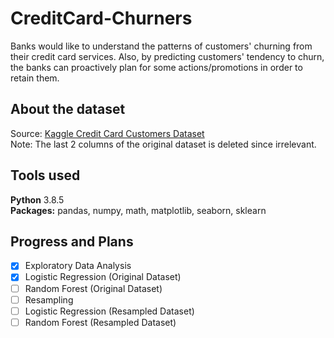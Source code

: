# CreditCard-Churners
Banks would like to understand the patterns of customers' churning from their credit card services. Also, by predicting customers' tendency to churn, the banks can proactively plan for some actions/promotions in order to retain them.

## About the dataset
Source: [Kaggle Credit Card Customers Dataset](https://www.kaggle.com/sakshigoyal7/credit-card-customers)  
Note: The last 2 columns of the original dataset is deleted since irrelevant.

## Tools used
**Python** 3.8.5  
**Packages:** pandas, numpy, math, matplotlib, seaborn, sklearn

## Progress and Plans
- [x] Exploratory Data Analysis
- [x] Logistic Regression (Original Dataset)
- [ ] Random Forest (Original Dataset)
- [ ] Resampling
- [ ] Logistic Regression (Resampled Dataset)
- [ ] Random Forest (Resampled Dataset)
